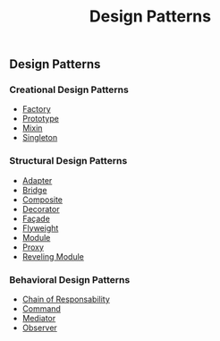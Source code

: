 ﻿---
title: Design Patterns
isChild: true
lang: pt-BR
---

## Design Patterns

### Creational Design Patterns

* [Factory](http://addyosmani.com/resources/essentialjsdesignpatterns/book/#factorypatternjavascript)
* [Prototype](http://addyosmani.com/resources/essentialjsdesignpatterns/book/#prototypepatternjavascript)
* [Mixin](http://addyosmani.com/resources/essentialjsdesignpatterns/book/#mixinpatternjavascript)
* [Singleton](http://addyosmani.com/resources/essentialjsdesignpatterns/book/#singletonpatternjavascript)

### Structural Design Patterns

* [Adapter](http://addyosmani.com/resources/essentialjsdesignpatterns/book/#wrapperpatternjquery)
* [Bridge](http://www.joezimjs.com/javascript/javascript-design-patterns-bridge/)
* [Composite](http://www.joezimjs.com/javascript/javascript-design-patterns-composite/)
* [Decorator](http://addyosmani.com/resources/essentialjsdesignpatterns/book/#decoratorpatternjavascript)
* [Façade](http://addyosmani.com/resources/essentialjsdesignpatterns/book/#facadepatternjavascript)
* [Flyweight](http://addyosmani.com/resources/essentialjsdesignpatterns/book/#detailflyweight)
* [Module](http://addyosmani.com/resources/essentialjsdesignpatterns/book/#modulepatternjavascript)
* [Proxy](http://www.joezimjs.com/javascript/javascript-design-patterns-proxy/)
* [Reveling Module](http://addyosmani.com/resources/essentialjsdesignpatterns/book/#revealingmodulepatternjavascript)

### Behavioral Design Patterns

* [Chain of Responsability](http://www.joezimjs.com/javascript/javascript-design-patterns-chain-of-responsibility/)
* [Command](http://addyosmani.com/resources/essentialjsdesignpatterns/book/#commandpatternjavascript)
* [Mediator](http://addyosmani.com/resources/essentialjsdesignpatterns/book/#mediatorpatternjavascript)
* [Observer](http://addyosmani.com/resources/essentialjsdesignpatterns/book/#observerpatternjavascript)